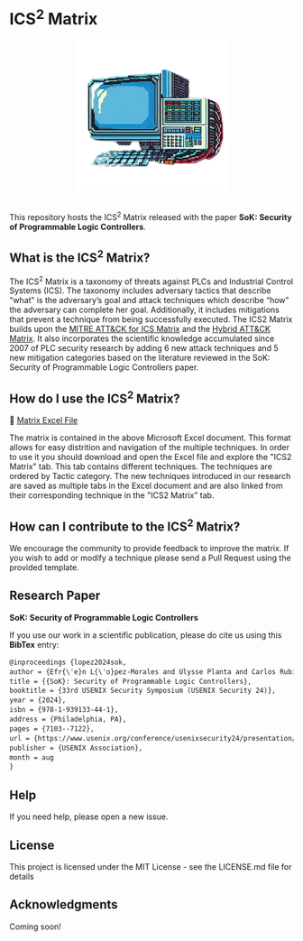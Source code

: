 # ICS<sup>2</sup> Matrix

<div align="center">
  <kbd>
    <img src="img/logo.png" />
  </kbd>
</div>
<br />

This repository hosts the ICS<sup>2</sup> Matrix released with the paper **SoK: Security of Programmable Logic Controllers**.

## What is the ICS<sup>2</sup> Matrix?

The ICS<sup>2</sup> Matrix is a taxonomy of threats against PLCs and
Industrial Control Systems (ICS). The taxonomy includes adversary tactics that describe “what” is the adversary’s goal and attack techniques which describe “how” the adversary can complete her goal. Additionally, it includes mitigations that prevent a technique from being successfully executed. The ICS2 Matrix builds upon the [MITRE ATT&CK for ICS Matrix](https://attack.mitre.org/matrices/ics/) and the [Hybrid ATT&CK Matrix](https://medium.com/mitre-attack/in-pursuit-of-a-gestalt-visualization-merging-mitre-att-ck-for-enterprise-and-ics-to-communicate-3523daa7b580). It also incorporates the scientific knowledge accumulated since 2007 of PLC security research by adding 6 new attack techniques and 5 new mitigation categories based on the literature reviewed in the SoK: Security of Programmable Logic Controllers paper.

## How do I use the ICS<sup>2</sup> Matrix?

:open_file_folder: [Matrix Excel File](ics2matrix.xlsx)

The matrix is contained in the above Microsoft Excel document. This format allows for easy distrition and navigation of the multiple techniques.
In order to use it you should download and open the Excel file and explore the "ICS2 Matrix" tab. This tab contains different techniques. The techniques are ordered by Tactic category.
The new techniques introduced in our research are saved as multiple tabs in the Excel document and are also linked from their corresponding technique in the "ICS2 Matrix" tab.

## How can I contribute to the ICS<sup>2</sup> Matrix?

We encourage the community to provide feedback to improve the matrix.
If you wish to add or modify a technique please send a Pull Request using the provided template.

## Research Paper

**SoK: Security of Programmable Logic Controllers** 

If you use our work in a scientific publication, please do cite us using this **BibTex** entry:
``` tex
@inproceedings {lopez2024sok,
author = {Efr{\'e}n L{\'o}pez-Morales and Ulysse Planta and Carlos Rubio-Medrano and Ali Abbasi and Alvaro A. Cardenas},
title = {{SoK}: Security of Programmable Logic Controllers},
booktitle = {33rd USENIX Security Symposium (USENIX Security 24)},
year = {2024},
isbn = {978-1-939133-44-1},
address = {Philadelphia, PA},
pages = {7103--7122},
url = {https://www.usenix.org/conference/usenixsecurity24/presentation/lopez-morales},
publisher = {USENIX Association},
month = aug
}
```

## Help

If you need help, please open a new issue.

## License

This project is licensed under the MIT License - see the LICENSE.md file for details

## Acknowledgments

Coming soon!
